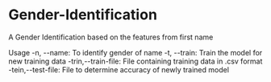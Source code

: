 # Gender-Identification
A Gender Identification based on the features from first name 


Usage
-n, --name: To identify gender of name
-t, --train: Train the model for new training data
-trin,--train-file: File containing training data in .csv format
-tein,--test-file: File to determine accuracy of newly trained model
